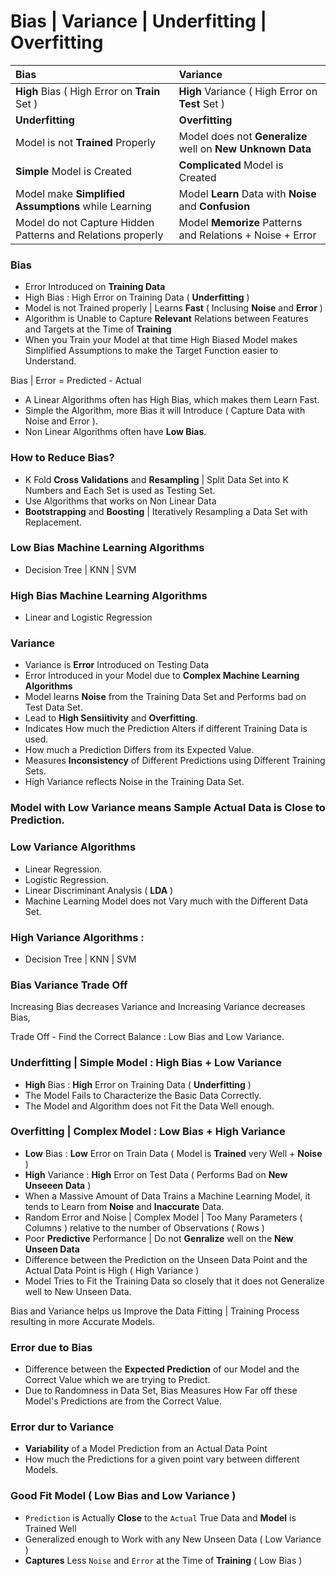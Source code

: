 # Bias | Variance | Underfitting | Overfitting

Bias | Variance
:--- | :---
**High** Bias ( High Error on **Train** Set ) | **High** Variance ( High Error on **Test** Set )
**Underfitting** | **Overfitting**
Model is not **Trained** Properly | Model does not **Generalize** well on **New Unknown Data**
**Simple** Model is Created | **Complicated** Model is Created
Model make **Simplified Assumptions** while Learning | Model **Learn** Data with **Noise** and **Confusion**
Model do not Capture Hidden Patterns and Relations properly | Model **Memorize** Patterns and Relations + Noise + Error

### Bias 
- Error Introduced on **Training Data** 
- High Bias : High Error on Training Data ( **Underfitting** ) 
- Model is not Trained properly | Learns **Fast** ( Inclusing **Noise** and **Error** )
- Algorithm is Unable to Capture **Relevant** Relations between Features and Targets at the Time of **Training**
- When you Train your Model at that time High Biased Model makes Simplified Assumptions to make the Target Function easier to Understand.

Bias | Error = Predicted - Actual

- A Linear Algorithms often has High Bias, which makes them Learn Fast.
- Simple the Algorithm, more Bias it will Introduce ( Capture Data with Noise and Error ).
- Non Linear Algorithms often have **Low Bias**.

### How to Reduce Bias?
- K Fold **Cross Validations** and **Resampling** | Split Data Set into K Numbers and Each Set is used as Testing Set.
- Use Algorithms that works on Non Linear Data
- **Bootstrapping** and **Boosting** | Iteratively Resampling a Data Set with Replacement.

### Low Bias Machine Learning Algorithms 
- Decision Tree | KNN | SVM

### High Bias Machine Learning Algorithms 
- Linear and Logistic Regression

### Variance 
- Variance is **Error** Introduced on Testing Data
- Error Introduced in your Model due to **Complex Machine Learning Algorithms** 
- Model learns **Noise** from the Training Data Set and Performs bad on Test Data Set.
- Lead to **High Sensiitivity** and **Overfitting**.
- Indicates How much the Prediction Alters if different Training Data is used.
- How much a Prediction Differs from its Expected Value.
- Measures **Inconsistency** of Different Predictions using Different Training Sets.
- High Variance reflects Noise in the Training Data Set.
          
### Model with Low Variance means Sample Actual Data is Close to Prediction.

### Low Variance Algorithms  
- Linear Regression.
- Logistic Regression.  
- Linear Discriminant Analysis ( **LDA** )
- Machine Learning Model does not Vary much with the Different Data Set.

### High Variance Algorithms : 
- Decision Tree | KNN | SVM

### Bias Variance Trade Off

Increasing Bias decreases Variance and Increasing Variance decreases Bias,

Trade Off - Find the Correct Balance : Low Bias and Low Variance.   

### Underfitting | Simple Model : High Bias + Low Variance
- **High** Bias : **High** Error on Training Data ( **Underfitting** )
- The Model Fails to Characterize the Basic Data Correctly. 
- The Model and Algorithm does not Fit the Data Well enough.

### Overfitting | Complex Model : Low Bias + High Variance
- **Low** Bias : **Low** Error on Train Data ( Model is **Trained** very Well + **Noise** )
- **High** Variance : **High** Error on Test Data ( Performs Bad on **New Unseeen Data** )
- When a Massive Amount of Data Trains a Machine Learning Model, it tends to Learn from **Noise** and **Inaccurate** Data.
- Random Error and Noise | Complex Model | Too Many Parameters ( Columns ) relative to the number of Observations ( Rows ) 
- Poor **Predictive** Performance | Do not **Genralize** well on the **New Unseen Data**
- Difference between the Prediction on the Unseen Data Point and the Actual Data Point is High ( High Variance )
- Model Tries to Fit the Training Data so closely that it does not Generalize well to New Unseen Data.

Bias and Variance helps us Improve the Data Fitting | Training Process resulting in more Accurate Models.

### Error due to Bias 
- Difference between the **Expected Prediction** of our Model and the Correct Value which we are trying to Predict.
- Due to Randomness in Data Set, Bias Measures How Far off these Model's Predictions are from the Correct Value.

### Error dur to Variance
- **Variability** of a Model Prediction from an Actual Data Point
- How much the Predictions for a given point vary between different Models.

### Good Fit Model ( Low Bias and Low Variance )
- `Prediction` is Actually **Close** to the `Actual` True Data and **Model** is Trained Well
- Generalized enough to Work with any New Unseen Data ( Low Variance ) 
- **Captures** Less `Noise` and `Error` at the Time of **Training** ( Low Bias )
